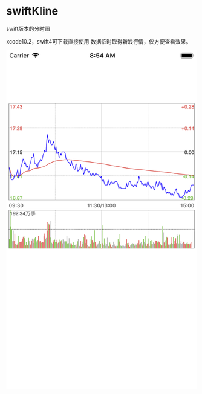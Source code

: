 # swiftKline
swift版本的分时图

xcode10.2，swift4可下载直接使用
数据临时取得新浪行情，仅方便查看效果。

![image](https://github.com/huxuepeng999/swiftKline/blob/master/images/test.png)
